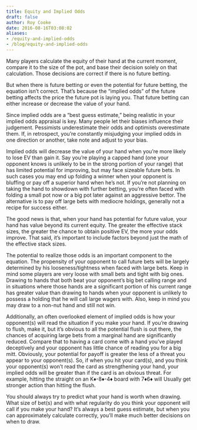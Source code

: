 ```yaml
---
title: Equity and Implied Odds
draft: false
author: Roy Cooke
date: 2016-08-16T03:08:02
aliases:
- /equity-and-implied-odds
- /blog/equity-and-implied-odds
---
```


Many players calculate the equity of their hand at the current moment, compare
it to the size of the pot, and base their decision solely on that
calculation. Those decisions are correct if there is no future betting.

But when there is future betting or even the potential for future betting, the
equation isn&rsquo;t correct.  That&rsquo;s because the &ldquo;implied
odds&rdquo; of the future betting affects the price the future pot is laying
you. That future betting can either increase or decrease the value of your
hand.

Since implied odds are a &ldquo;best guess estimate,&rdquo; being realistic in
your implied odds appraisal is key.  Many people let their biases influence
their judgement. Pessimists underestimate their odds and optimists overestimate
them. If, in retrospect, you&rsquo;re constantly misjudging your implied odds
in one direction or another, take note and adjust to your bias.

Implied odds will decrease the value of your hand when you&rsquo;re more likely
to lose EV than gain it. Say you&rsquo;re playing a capped hand (one your
opponent knows is unlikely to be in the strong portion of your range) that has
limited potential for improving, but may face sizeable future bets. In such
cases you may end up folding a winner when your opponent is bluffing or pay off
a superior hand when he&rsquo;s not. If you&rsquo;re not planning on taking the
hand to showdown with further betting, you&rsquo;re often faced with folding a
small pot now or a big pot later against an aggressive bettor. The alternative
is to pay off large bets with mediocre holdings, generally not a recipe for
success either.

The good news is that, when your hand has potential for future value, your hand
has value beyond its current equity. The greater the effective stack sizes, the
greater the chance to obtain positive EV, the more your odds improve. That
said, it&rsquo;s important to include factors beyond just the math of the
effective stack sizes.

The potential to realize those odds is an important component to the
equation. The propensity of your opponent to call future bets will be largely
determined by his looseness/tightness when faced with large bets. Keep in mind
some players are very loose with small bets and tight with big ones. Drawing to
hands that both beat your opponent&rsquo;s big bet calling range and in
situations where those hands are a significant portion of his current range has
greater value than drawing to hands when your opponent is unlikely to possess a
holding that he will call large wagers with. Also, keep in mind you may draw to
a non-nut hand and still not win.

Additionally, an often overlooked element of implied odds is how your
opponent(s) will read the situation if you make your hand. If you&rsquo;re
drawing to flush, make it, but it&rsquo;s obvious to all the potential flush is
out there, the chances of acquiring large bets from a marginal hand are
significantly reduced.  Compare that to having a card come with a hand
you&rsquo;ve played deceptively and your opponent has little chance of reading
you for a big mitt. Obviously, your potential for payoff is greater the less of
a threat you appear to your opponent(s). So, if when you hit your card(s), and
you think your opponent(s) won&rsquo;t read the card as strengthening your
hand, your implied odds will be greater than if the card is an obvious
threat. For example, hitting the straight on an K&#9830;-8&#9830;-4&#9830;
board with 7&#9830;6&#9830; will Usually get stronger action than hitting the
flush.

You should always try to predict what your hand is worth when drawing. What
size of bet(s) and with what regularity do you think your opponent will call if
you make your hand? It&rsquo;s always a best guess estimate, but when you can
approximately calculate correctly, you&rsquo;ll make much better decisions on
when to draw.
